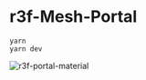 # r3f-Mesh-Portal




```
yarn
yarn dev
```


![r3f-portal-material](https://github.com/wass08/r3f-mesh-portal-material/assets/6551176/a010e5a0-f4b7-46c4-b43d-81eda6e88e7b)
